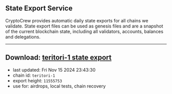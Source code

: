 ## State Export Service
CryptoCrew provides automatic daily state exports for all chains we validate. State export files can be used as genesis files and are a snapshot of the current blockchain state, including all validators, accounts, balances and delegations.

---
**Download: [teritori-1 state export](https://dl-eu2.ccvalidators.com/SERVICE/teritori/teritori-1_export_11555753.json)**
---

- last updated: Fri Nov 15 2024 23:43:30
- chain id: `teritori-1`
- export height: `11555753`
- use for: airdrops, local tests, chain recovery
